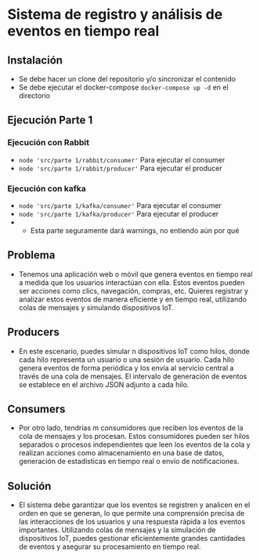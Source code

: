 # Sistema de registro y análisis de eventos en tiempo real

## Instalación
- Se debe hacer un clone del repositorio y/o sincronizar el contenido
- Se debe ejecutar el docker-compose `docker-compose up -d` en el directorio

## Ejecución Parte 1
### Ejecución con Rabbit        
- `node 'src/parte 1/rabbit/consumer'` Para ejecutar el consumer
- `node 'src/parte 1/rabbit/producer'` Para ejecutar el producer
### Ejecución con kafka
- `node 'src/parte 1/kafka/consumer'` Para ejecutar el consumer
- `node 'src/parte 1/kafka/producer'` Para ejecutar el producer
- - Esta parte seguramente dará warnings, no entiendo aún por qué

## Problema 
- Tenemos una aplicación web o móvil que genera eventos en tiempo real a medida que los usuarios interactúan con ella. Estos eventos pueden ser acciones como clics, navegación, compras, etc. Quieres registrar y analizar estos eventos de manera eficiente y en tiempo real, utilizando colas de mensajes y simulando dispositivos IoT.

## Producers
- En este escenario, puedes simular n dispositivos IoT como hilos, donde cada hilo representa un usuario o una sesión de usuario. Cada hilo genera eventos de forma periódica y los envía al servicio central a través de una cola de mensajes. El intervalo de generación de eventos se establece en el archivo JSON adjunto a cada hilo.

## Consumers
- Por otro lado, tendrías m consumidores que reciben los eventos de la cola de mensajes y los procesan. Estos consumidores pueden ser hilos separados o procesos independientes que leen los eventos de la cola y realizan acciones como almacenamiento en una base de datos, generación de estadísticas en tiempo real o envío de notificaciones.

## Solución
- El sistema debe garantizar que los eventos se registren y analicen en el orden en que se generan, lo que permite una comprensión precisa de las interacciones de los usuarios y una respuesta rápida a los eventos importantes. Utilizando colas de mensajes y la simulación de dispositivos IoT, puedes gestionar eficientemente grandes cantidades de eventos y asegurar su procesamiento en tiempo real.